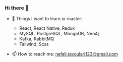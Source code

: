 ### Hi there 👋

- :dart: Things I want to learn or master:
  -  React, React Native, Redux
  -  MySQL, PostgreSQL, MongoDB, Neo4j
  -  Kafka, RabbitMQ
  -  Tailwind, Scss
    
- 📫 How to reach me: nefeli.tavoulari123@gmail.com
